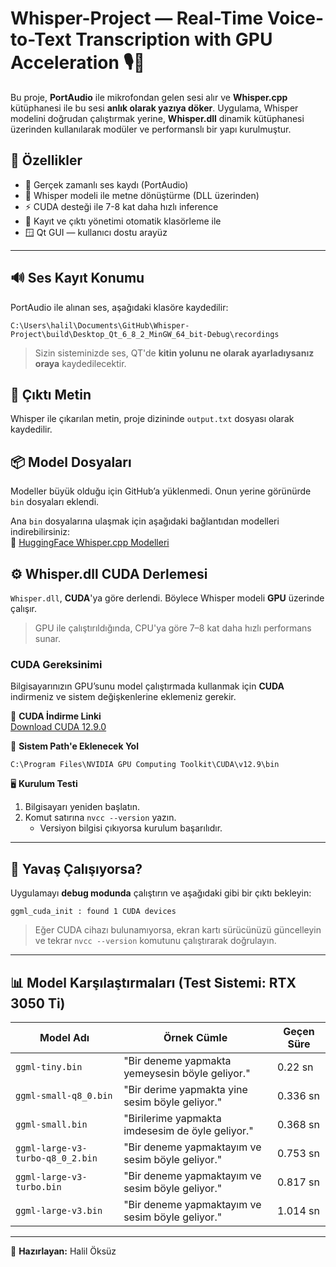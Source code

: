 # Whisper-Project — Real-Time Voice-to-Text Transcription with GPU Acceleration 🎙️🧠

Bu proje, **PortAudio** ile mikrofondan gelen sesi alır ve **Whisper.cpp** kütüphanesi ile bu sesi **anlık olarak yazıya döker**. Uygulama, Whisper modelini doğrudan çalıştırmak yerine, **Whisper.dll** dinamik kütüphanesi üzerinden kullanılarak modüler ve performanslı bir yapı kurulmuştur.

## 🔧 Özellikler

- 🎤 Gerçek zamanlı ses kaydı (PortAudio)
- 🧠 Whisper modeli ile metne dönüştürme (DLL üzerinden)
- ⚡ CUDA desteği ile 7-8 kat daha hızlı inference
- 📂 Kayıt ve çıktı yönetimi otomatik klasörleme ile
- 🪟 Qt GUI — kullanıcı dostu arayüz
---

## 🔊 Ses Kayıt Konumu
PortAudio ile alınan ses, aşağıdaki klasöre kaydedilir:

```
C:\Users\halil\Documents\GitHub\Whisper-Project\build\Desktop_Qt_6_8_2_MinGW_64_bit-Debug\recordings
```

> Sizin sisteminizde ses, QT'de **kitin yolunu ne olarak ayarladıysanız oraya** kaydedilecektir.

## 📝 Çıktı Metin
Whisper ile çıkarılan metin, proje dizininde `output.txt` dosyası olarak kaydedilir.

## 📦 Model Dosyaları
Modeller büyük olduğu için GitHub’a yüklenmedi. Onun yerine görünürde `bin` dosyaları eklendi.

Ana `bin` dosyalarına ulaşmak için aşağıdaki bağlantıdan modelleri indirebilirsiniz:  
🔗 [HuggingFace Whisper.cpp Modelleri](https://huggingface.co/ggerganov/whisper.cpp/tree/main)

## ⚙️ Whisper.dll CUDA Derlemesi
`Whisper.dll`, **CUDA**'ya göre derlendi. Böylece Whisper modeli **GPU** üzerinde çalışır.

> GPU ile çalıştırıldığında, CPU'ya göre 7–8 kat daha hızlı performans sunar.

### CUDA Gereksinimi
Bilgisayarınızın GPU’sunu model çalıştırmada kullanmak için **CUDA** indirmeniz ve sistem değişkenlerine eklemeniz gerekir.

🔽 **CUDA İndirme Linki**  
[Download CUDA 12.9.0](https://developer.download.nvidia.com/compute/cuda/12.9.0/local_installers/cuda_12.9.0_576.02_windows.exe)

📂 **Sistem Path'e Eklenecek Yol**
```
C:\Program Files\NVIDIA GPU Computing Toolkit\CUDA\v12.9\bin
```

🖥️ **Kurulum Testi**
1. Bilgisayarı yeniden başlatın.
2. Komut satırına `nvcc --version` yazın.
   - Versiyon bilgisi çıkıyorsa kurulum başarılıdır.

---

## 🐢 Yavaş Çalışıyorsa?
Uygulamayı **debug modunda** çalıştırın ve aşağıdaki gibi bir çıktı bekleyin:

```
ggml_cuda_init : found 1 CUDA devices
```

> Eğer CUDA cihazı bulunamıyorsa, ekran kartı sürücünüzü güncelleyin ve tekrar `nvcc --version` komutunu çalıştırarak doğrulayın.

---

## 📊 Model Karşılaştırmaları (Test Sistemi: RTX 3050 Ti)

| Model Adı                        | Örnek Cümle                                              | Geçen Süre |
|----------------------------------|----------------------------------------------------------|------------|
| `ggml-tiny.bin`                 | "Bir deneme yapmakta yemeysesin böyle geliyor."          | 0.22 sn    |
| `ggml-small-q8_0.bin`           | "Bir derime yapmakta yine sesim böyle geliyor."         | 0.336 sn   |
| `ggml-small.bin`               | "Birilerime yapmakta imdesesim de öyle geliyor."        | 0.368 sn   |
| `ggml-large-v3-turbo-q8_0_2.bin`| "Bir deneme yapmaktayım ve sesim böyle geliyor."        | 0.753 sn   |
| `ggml-large-v3-turbo.bin`       | "Bir deneme yapmaktayım ve sesim böyle geliyor."        | 0.817 sn   |
| `ggml-large-v3.bin`            | "Bir deneme yapmaktayım ve sesim böyle geliyor."        | 1.014 sn   |

---

📌 **Hazırlayan:** Halil Öksüz
